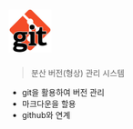 # <img src="git.assets/gitgit.jpg" alt="gitgit" style="zoom: 25%;" />

> 분산 버전(형상) 관리 시스템

- git을 활용하여 버전 관리
- 마크다운을 할용
- github와 연계